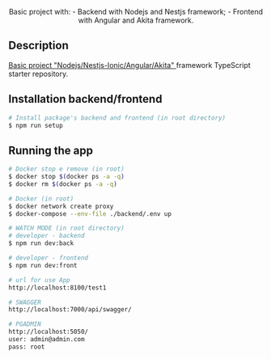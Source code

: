 <p align="center">
  Basic project with: 
  - Backend with Nodejs and Nestjs framework;
  - Frontend with Angular and Akita framework.
</p>

## Description

[Basic project "Nodejs/Nestjs-Ionic/Angular/Akita" ](https://github.com/FrankRex69/NodeNestjs-AngularAkita) framework TypeScript starter repository.

## Installation backend/frontend

```bash
# Install package's backend and frontend (in root directory)
$ npm run setup
```

## Running the app
```bash
# Docker stop e remove (in root)
$ docker stop $(docker ps -a -q)
$ docker rm $(docker ps -a -q)

# Docker (in root)
$ docker network create proxy
$ docker-compose --env-file ./backend/.env up

# WATCH MODE (in root directory)
# developer - backend
$ npm run dev:back

# developer - frontend
$ npm run dev:front

# url for use App
http://localhost:8100/test1

# SWAGGER
http://localhost:7000/api/swagger/

# PGADMIN
http://localhost:5050/
user: admin@admin.com
pass: root
```

